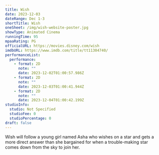 ```yaml
---
title: Wish
date: 2023-12-03
dateRange: Dec 1-3
shortTitle: Wish
oneSheet: /img/wish-website-poster.jpg
showType: Animated Cinema
runningTime: 95
mpaaRating: PG
officialURL: https://movies.disney.com/wish
imdbURL: https://www.imdb.com/title/tt11304740/
performanceList:
  performance:
    - format: 2D
      note: ""
      date: 2023-12-02T01:00:57.986Z
    - format: 2D
      note: ""
      date: 2023-12-03T01:00:41.944Z
    - format: 2D
      note: ""
      date: 2023-12-04T01:00:42.199Z
studioInfo:
  studio: Not Specified
  studioFee: 0
  studioPercentage: 0
draft: false
---
```

Wish will follow a young girl named Asha who wishes on a star and gets a more direct answer than she bargained for when a trouble-making star comes down from the sky to join her.